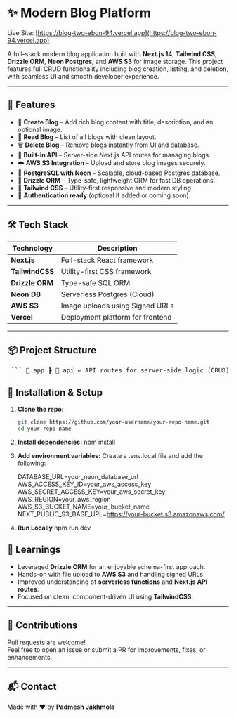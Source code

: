 # ✨ Modern Blog Platform

Live Site: [https://blog-two-ebon-94.vercel.app](https://blog-two-ebon-94.vercel.app)

A full-stack modern blog application built with **Next.js 14**, **Tailwind CSS**, **Drizzle ORM**, **Neon Postgres**, and **AWS S3** for image storage. This project features full CRUD functionality including blog creation, listing, and deletion, with seamless UI and smooth developer experience.

---

## 🚀 Features

- 📝 **Create Blog** – Add rich blog content with title, description, and an optional image.
- 📖 **Read Blog** – List of all blogs with clean layout.
- 🗑️ **Delete Blog** – Remove blogs instantly from UI and database.
- 🧰 **Built-in API** – Server-side Next.js API routes for managing blogs.
- ☁️ **AWS S3 Integration** – Upload and store blog images securely.
- 🧩 **PostgreSQL with Neon** – Scalable, cloud-based Postgres database.
- 🔧 **Drizzle ORM** – Type-safe, lightweight ORM for fast DB operations.
- 💅 **Tailwind CSS** – Utility-first responsive and modern styling.
- 🔐 **Authentication ready** (optional if added or coming soon).

---

## 🛠️ Tech Stack

| Technology      | Description                      |
| --------------- | -------------------------------- |
| **Next.js**     | Full-stack React framework       |
| **TailwindCSS** | Utility-first CSS framework      |
| **Drizzle ORM** | Type-safe SQL ORM                |
| **Neon DB**     | Serverless Postgres (Cloud)      |
| **AWS S3**      | Image uploads using Signed URLs  |
| **Vercel**      | Deployment platform for frontend |

---

## 📦 Project Structure

<pre lang="markdown"> ``` 📁 app ┣ 📁 api ← API routes for server-side logic (CRUD) ┣ 📁 components ← Reusable UI components ┣ 📁 lib ← Database config, actions ┣ 📁 public ← Static assets like icons and logos ┣ 📁 styles ← Global styles if any ┣ 📄 (root)/page.tsx ← Homepage ``` </pre>

## 🔧 Installation & Setup

1. **Clone the repo:**

   ```bash
   git clone https://github.com/your-username/your-repo-name.git
   cd your-repo-name

   ```

2. **Install dependencies:**
   npm install

3. **Add environment variables:**
   Create a .env.local file and add the following:

   DATABASE_URL=your_neon_database_url
   AWS_ACCESS_KEY_ID=your_aws_access_key
   AWS_SECRET_ACCESS_KEY=your_aws_secret_key
   AWS_REGION=your_aws_region
   AWS_S3_BUCKET_NAME=your_bucket_name
   NEXT_PUBLIC_S3_BASE_URL=https://your-bucket.s3.amazonaws.com/

4. **Run Locally**
   npm run dev

## 🧠 Learnings

- Leveraged **Drizzle ORM** for an enjoyable schema-first approach.
- Hands-on with file upload to **AWS S3** and handling signed URLs.
- Improved understanding of **serverless functions** and **Next.js API routes**.
- Focused on clean, component-driven UI using **TailwindCSS**.

---

## 🤝 Contributions

Pull requests are welcome!  
Feel free to open an issue or submit a PR for improvements, fixes, or enhancements.

---

## 📬 Contact

Made with ❤️ by **Padmesh Jakhmola**
